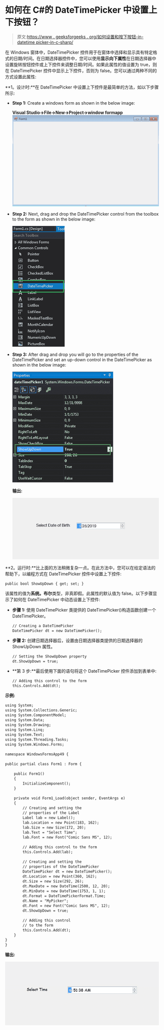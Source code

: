 # 如何在 C#的 DateTimePicker 中设置上下按钮？

> 原文:[https://www . geeksforgeeks . org/如何设置和按下按钮-in-datetime picker-in-c-sharp/](https://www.geeksforgeeks.org/how-to-set-up-and-down-button-in-datetimepicker-in-c-sharp/)

在 Windows 窗体中，DateTimePicker 控件用于在窗体中选择和显示具有特定格式的日期/时间。在日期选择器控件中，您可以使用**显示向下属性**在日期选择器中设置旋转按钮控件或上下控件来调整日期/时间。如果此属性的值设置为 true，则在 DateTimePicker 控件中显示上下控件，否则为 false。您可以通过两种不同的方式设置此属性:

**1。设计时:**在 DateTimePicker 中设置上下控件是最简单的方法，如以下步骤所示:

*   **Step 1:** Create a windows form as shown in the below image:

    **Visual Studio->File->New->Project->window formapp**
    ![](img/de9202f1f4646167e60ea580d67273d9.png)

*   **Step 2:** Next, drag and drop the DateTimePicker control from the toolbox to the form as shown in the below image:

    ![](img/1e722a2fb337b7d3bb23498b9f24712d.png)

*   **Step 3:** After drag and drop you will go to the properties of the DateTimePicker and set an up-down control in the DateTimePicker as shown in the below image:

    ![](img/db6ce33d3383e8e249de7ba7bd136656.png)

    **输出:**

    ![](img/adf5ba303752f435313a75788fbe1b27.png)

**2。运行时:**比上面的方法稍微复杂一点。在此方法中，您可以在给定语法的帮助下，以编程方式在 DateTimePicker 控件中设置上下控件:

```
public bool ShowUpDown { get; set; }
```

该属性的值为**系统。布尔**类型，非真即假。此属性的默认值为 false。以下步骤显示了如何在 DateTimePicker 中动态设置上下控件:

*   **步骤 1:** 使用 DateTimePicker 类提供的 DateTimePicker()构造函数创建一个 DateTimePicker。

    ```
    // Creating a DateTimePicker
    DateTimePicker dt = new DateTimePicker();

    ```

*   **步骤 2:** 创建日期选择器后，设置由日期选择器类提供的日期选择器的 ShowUpDown 属性。

    ```
    // Setting the ShowUpDown property
    dt.ShowUpDown = true;

    ```

*   **第 3 步:**最后使用下面的语句将这个 DateTimePicker 控件添加到表单中:

    ```
    // Adding this control to the form
    this.Controls.Add(dt);

    ```

**示例:**

```
using System;
using System.Collections.Generic;
using System.ComponentModel;
using System.Data;
using System.Drawing;
using System.Linq;
using System.Text;
using System.Threading.Tasks;
using System.Windows.Forms;

namespace WindowsFormsApp49 {

public partial class Form1 : Form {

    public Form1()
    {
        InitializeComponent();
    }

    private void Form1_Load(object sender, EventArgs e)
    {
        // Creating and setting the 
        // properties of the Label
        Label lab = new Label();
        lab.Location = new Point(183, 162);
        lab.Size = new Size(172, 20);
        lab.Text = "Select Time";
        lab.Font = new Font("Comic Sans MS", 12);

        // Adding this control to the form
        this.Controls.Add(lab);

        // Creating and setting the 
        // properties of the DateTimePicker
        DateTimePicker dt = new DateTimePicker();
        dt.Location = new Point(360, 162);
        dt.Size = new Size(292, 26);
        dt.MaxDate = new DateTime(2500, 12, 20);
        dt.MinDate = new DateTime(1753, 1, 1);
        dt.Format = DateTimePickerFormat.Time;
        dt.Name = "MyPicker";
        dt.Font = new Font("Comic Sans MS", 12);
        dt.ShowUpDown = true;

        // Adding this control
        // to the form
        this.Controls.Add(dt);
    }
}
}
```

**输出:**

![](img/3e2198075214ab1d09d2f62b79fe3e9e.png)